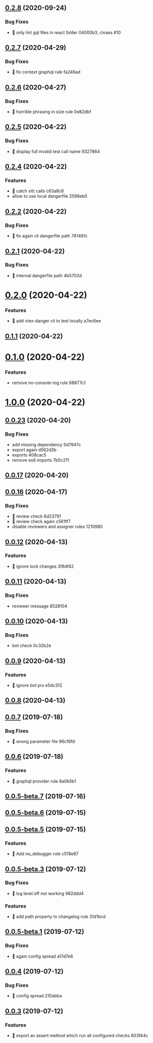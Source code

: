 ## [0.2.8](/compare/v0.2.7...v0.2.8) (2020-09-24)


### Bug Fixes

* 🐛 only lint gql files in react folder 04000b3, closes #10



## [0.2.7](/compare/v0.2.6...v0.2.7) (2020-04-29)


### Bug Fixes

* 🐛 fix context graphql rule fa246ad



## [0.2.6](/compare/v0.2.5...v0.2.6) (2020-04-27)


### Bug Fixes

* 🐛 horrible phrasing in size rule 0e82dbf



## [0.2.5](/compare/v0.2.4...v0.2.5) (2020-04-22)


### Bug Fixes

* 🐛 display full invalid test call name 9327864



## [0.2.4](/compare/v0.2.2...v0.2.4) (2020-04-22)


### Features

* 🎸 catch xit( calls c63a8c6
* allow to use local dangerfile 2596eb0



## [0.2.2](/compare/v0.2.1...v0.2.2) (2020-04-22)


### Bug Fixes

* 🐛 fix again cli dangerfile path 781481c



## [0.2.1](/compare/v0.2.0...v0.2.1) (2020-04-22)


### Bug Fixes

* 🐛 internal dangerfile path 4b5702d



# [0.2.0](/compare/v0.1.1...v0.2.0) (2020-04-22)


### Features

* 🎸 add vtex-danger cli to test locally a7ec6ee



## [0.1.1](/compare/v0.1.0...v0.1.1) (2020-04-22)



# [0.1.0](/compare/1.0.0...v0.1.0) (2020-04-22)


### Features

* remove no-console-log rule 68877c1



# [1.0.0](/compare/v0.0.23...1.0.0) (2020-04-22)



## [0.0.23](/compare/v0.0.17...v0.0.23) (2020-04-20)


### Bug Fixes

* add missing dependency 5d7947c
* export again d562d3b
* exports 408cac5
* remove es6 imports 7b5c211



## [0.0.17](/compare/v0.0.16...v0.0.17) (2020-04-20)



## [0.0.16](/compare/v0.0.12...v0.0.16) (2020-04-17)


### Bug Fixes

* 🐛 review check 6d23791
* 🐛 review check again c561ff7
* disable reviewers and assigner rules 1210980



## [0.0.12](/compare/v0.0.11...v0.0.12) (2020-04-13)


### Features

* 🎸 ignore lock changes 3f8df42



## [0.0.11](/compare/v0.0.10...v0.0.11) (2020-04-13)


### Bug Fixes

* reviewer message 8528104



## [0.0.10](/compare/v0.0.9...v0.0.10) (2020-04-13)


### Bug Fixes

* bot check 0c32b2e



## [0.0.9](/compare/v0.0.8...v0.0.9) (2020-04-13)


### Features

* 🎸 ignore bot prs e5dc312



## [0.0.8](/compare/v0.0.7...v0.0.8) (2020-04-13)



## [0.0.7](/compare/v0.0.6...v0.0.7) (2019-07-18)


### Bug Fixes

* 🐛 wrong parameter file 96c16fd



## [0.0.6](/compare/v0.0.5-beta.7...v0.0.6) (2019-07-18)


### Features

* 🎸 graphql provider rule 8a0b5b1



## [0.0.5-beta.7](/compare/v0.0.5-beta.6...v0.0.5-beta.7) (2019-07-16)



## [0.0.5-beta.6](/compare/v0.0.5-beta.5...v0.0.5-beta.6) (2019-07-15)



## [0.0.5-beta.5](/compare/v0.0.5-beta.3...v0.0.5-beta.5) (2019-07-15)


### Features

* :guitar: Add no_debugger rule c518e87



## [0.0.5-beta.3](/compare/v0.0.5-beta.1...v0.0.5-beta.3) (2019-07-12)


### Bug Fixes

* 🐛 log level off not working 982ddd4


### Features

* 🎸 add path property to changelog rule 31d1bcd



## [0.0.5-beta.1](/compare/v0.0.4...v0.0.5-beta.1) (2019-07-12)


### Bug Fixes

* 🐛 again config spread a17d7e6



## [0.0.4](/compare/v0.0.3...v0.0.4) (2019-07-12)


### Bug Fixes

* 🐛 config spread 210abba



## [0.0.3](/compare/603f44c828bd7aa151ff1aefc6e8b394395b4070...v0.0.3) (2019-07-12)


### Features

* :guitar: export an assert method which run all configured checks 603f44c



